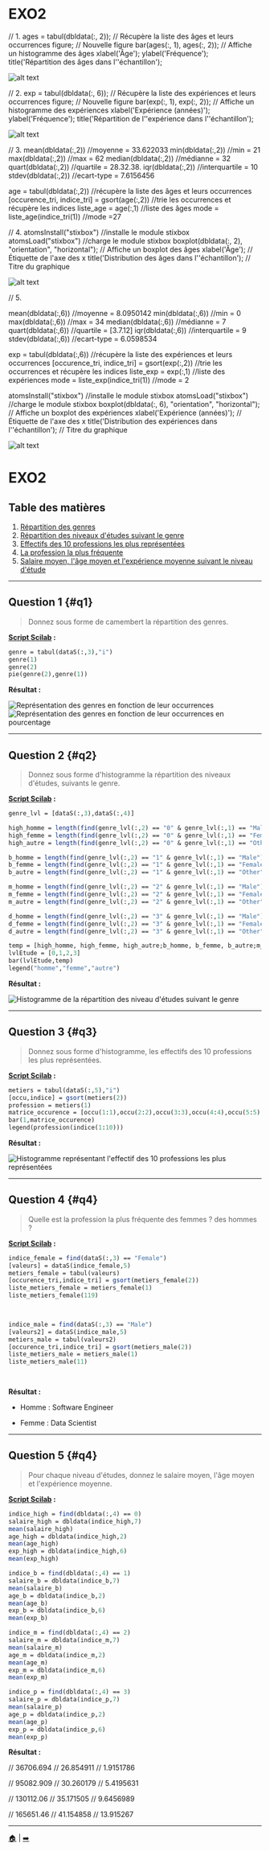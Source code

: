 # EXO2 



// 1.
ages = tabul(dbldata(:, 2)); // Récupère la liste des âges et leurs occurrences
figure;                       // Nouvelle figure
bar(ages(:, 1), ages(:, 2));  // Affiche un histogramme des âges
xlabel('Âge');
ylabel('Fréquence');
title('Répartition des âges dans l''échantillon');

![alt text](2.1.1-1.png)

// 2.
exp = tabul(dbldata(:, 6));    // Récupère la liste des expériences et leurs occurrences
figure;                        // Nouvelle figure
bar(exp(:, 1), exp(:, 2));     // Affiche un histogramme des expériences
xlabel('Expérience (années)');
ylabel('Fréquence');
title('Répartition de l''expérience dans l''échantillon');

![alt text](2.1.2-1.png)

// 3.
mean(dbldata(:,2))                                    //moyenne  =  33.622033
min(dbldata(:,2))                                     //min      =  21
max(dbldata(:,2))                                     //max      =  62
median(dbldata(:,2))                                  //médianne  =  32
quart(dbldata(:,2))                                   //quartile  = 28.32.38.
iqr(dbldata(:,2))                                     //interquartile = 10
stdev(dbldata(:,2))                                   //ecart-type = 7.6156456

age = tabul(dbldata(:,2))                             //récupère la liste des âges et leurs occurrences
[occurence_tri, indice_tri] = gsort(age(:,2))         //trie les occurrences et récupère les indices
liste_age = age(:,1)                                  //liste des âges
mode = liste_age(indice_tri(1))                       //mode =27  

// 4.
atomsInstall("stixbox")                               //installe le module stixbox
atomsLoad("stixbox")                                  //charge le module stixbox
boxplot(dbldata(:, 2), "orientation", "horizontal"); // Affiche un boxplot des âges
xlabel('Âge');                  // Étiquette de l'axe des x
title('Distribution des âges dans l''échantillon'); // Titre du graphique

![alt text](2.4-1.png)

// 5. 

mean(dbldata(:,6))                                    //moyenne  =  8.0950142
min(dbldata(:,6))                                     //min  =  0
max(dbldata(:,6))                                     //max  =   34
median(dbldata(:,6))                                  //médianne = 7
quart(dbldata(:,6))                                   //quartile  = [3.7.12]
iqr(dbldata(:,6))                                     //interquartile = 9
stdev(dbldata(:,6))                                   //ecart-type =  6.0598534

exp = tabul(dbldata(:,6))                             //récupère la liste des expériences et leurs occurrences
[occurence_tri, indice_tri] = gsort(exp(:,2))         //trie les occurrences et récupère les indices
liste_exp = exp(:,1)                                  //liste des expériences
mode = liste_exp(indice_tri(1))                       //mode = 2

atomsInstall("stixbox")                               //installe le module stixbox
atomsLoad("stixbox")                                  //charge le module stixbox
boxplot(dbldata(:, 6), "orientation", "horizontal"); // Affiche un boxplot des expériences
xlabel('Expérience (années)');  // Étiquette de l'axe des x
title('Distribution des expériences dans l''échantillon'); // Titre du graphique

![alt text](2.5-1.png)

# EXO2

## Table des matières
1. [Répartition des genres](#q1)
2. [Répartition des niveaux d'études suivant le genre](#q2)
3. [Effectifs des 10 professions les plus représentées](#q3)
4. [La profession la plus fréquente](#q4)
5. [Salaire moyen, l'âge moyen et l'expérience moyenne suivant le niveau d'étude](#q5)

---

## Question 1 {#q1}

> Donnez sous forme de camembert la répartition des genres.

**[Script Scilab](scripts/ex1-1.sce) :**

```scilab
genre = tabul(dataS(:,3),"i")                        
genre(1)                                             
genre(2)                                             
pie(genre(2),genre(1)) 
```

**Résultat :**

![Représentation des genres en fonction de leur occurrences](img/1.1-1.png)
![Représentation des genres en fonction de leur occurrences en pourcentage](img/1.1.png)

---

## Question 2 {#q2}

> Donnez sous forme d'histogramme la répartition des niveaux d'études, suivants le genre.

**[Script Scilab](scripts/ex1-2.sce) :**

```scilab
genre_lvl = [dataS(:,3),dataS(:,4)]                                 

high_homme = length(find(genre_lvl(:,2) == "0" & genre_lvl(:,1) == "Male"))    
high_femme = length(find(genre_lvl(:,2) == "0" & genre_lvl(:,1) == "Female"))   
high_autre = length(find(genre_lvl(:,2) == "0" & genre_lvl(:,1) == "Other"))    

b_homme = length(find(genre_lvl(:,2) == "1" & genre_lvl(:,1) == "Male"))        
b_femme = length(find(genre_lvl(:,2) == "1" & genre_lvl(:,1) == "Female"))      
b_autre = length(find(genre_lvl(:,2) == "1" & genre_lvl(:,1) == "Other"))       

m_homme = length(find(genre_lvl(:,2) == "2" & genre_lvl(:,1) == "Male"))        
m_femme = length(find(genre_lvl(:,2) == "2" & genre_lvl(:,1) == "Female"))      
m_autre = length(find(genre_lvl(:,2) == "2" & genre_lvl(:,1) == "Other"))       

d_homme = length(find(genre_lvl(:,2) == "3" & genre_lvl(:,1) == "Male"))        
d_femme = length(find(genre_lvl(:,2) == "3" & genre_lvl(:,1) == "Female"))      
d_autre = length(find(genre_lvl(:,2) == "3" & genre_lvl(:,1) == "Other"))       

temp = [high_homme, high_femme, high_autre;b_homme, b_femme, b_autre;m_homme, m_femme, m_autre;d_homme, d_femme, d_autre]   // Crée un tableau 
lvlEtude = [0,1,2,3]
bar(lvlEtude,temp)
legend("homme","femme","autre")
```

**Résultat :**

![Histogramme de la répartition des niveau d'études suivant le genre](img/1.2-1.png)

---

## Question 3 {#q3}

> Donnez sous forme d'histogramme, les effectifs des 10 professions les plus représentées.

**[Script Scilab](scripts/ex1-3.sce) :**

```scilab
metiers = tabul(dataS(:,5),"i")                                 
[occu,indice] = gsort(metiers(2))                               
profession = metiers(1)                                         
matrice_occurence = [occu(1:1),occu(2:2),occu(3:3),occu(4:4),occu(5:5),occu(6:6),occu(7:7),occu(8:8),occu(9:9),occu(10:10)]
bar(1,matrice_occurence)                                        
legend(profession(indice(1:10)))                                
```
**Résultat :**

![Histogramme représentant l'effectif des 10 professions les plus représentées](img/1.3.png)

---

## Question 4 {#q4}

> Quelle est la profession la plus fréquente des femmes ? des hommes ?

**[Script Scilab](scripts/ex1-4.sce) :**

```scilab
indice_female = find(dataS(:,3) == "Female")        
[valeurs] = dataS(indice_female,5)                  
metiers_female = tabul(valeurs)                    
[occurence_tri,indice_tri] = gsort(metiers_female(2))   
liste_metiers_female = metiers_female(1)            
liste_metiers_female(119)                           

                                                    

indice_male = find(dataS(:,3) == "Male")            
[valeurs2] = dataS(indice_male,5)                   
metiers_male = tabul(valeurs2)                      
[occurence_tri,indice_tri] = gsort(metiers_male(2)) 
liste_metiers_male = metiers_male(1)                
liste_metiers_male(11)                              

                                                    
```

**Résultat :**

- Homme : Software Engineer

- Femme : Data Scientist


---

## Question 5 {#q4}

> Pour chaque niveau d'études, donnez le salaire moyen, l'âge moyen et l'expérience moyenne.

**[Script Scilab](scripts/ex1-5.sce) :**

```scilab
indice_high = find(dbldata(:,4) == 0)
salaire_high = dbldata(indice_high,7)
mean(salaire_high)                                  
age_high = dbldata(indice_high,2)
mean(age_high)                                      
exp_high = dbldata(indice_high,6)
mean(exp_high)                                      

indice_b = find(dbldata(:,4) == 1)
salaire_b = dbldata(indice_b,7)
mean(salaire_b)                                     
age_b = dbldata(indice_b,2)
mean(age_b)                                         
exp_b = dbldata(indice_b,6)
mean(exp_b)                                         

indice_m = find(dbldata(:,4) == 2)
salaire_m = dbldata(indice_m,7)
mean(salaire_m)                                     
age_m = dbldata(indice_m,2)
mean(age_m)                                         
exp_m = dbldata(indice_m,6)
mean(exp_m)                                         

indice_p = find(dbldata(:,4) == 3)
salaire_p = dbldata(indice_p,7)
mean(salaire_p)                                     
age_p = dbldata(indice_p,2)
mean(age_p)                                         
exp_p = dbldata(indice_p,6)
mean(exp_p)                                         
```

**Résultat :**

// 36706.694
// 26.854911
// 1.9151786

// 95082.909
// 30.260179
// 5.4195631

// 130112.06
// 35.171505
// 9.6456989

// 165651.46
// 41.154858
// 13.915267

---


[🏠](../ "Retour au sommaire") | [➡️](../EXO2/ "Exercice suivant (Exercice 2)")
